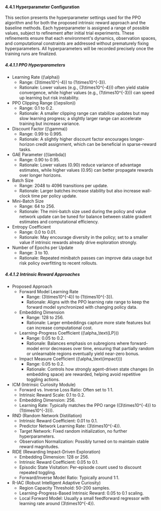 #### 4.4.1 Hyperparameter Configuration

This section presents the hyperparameter settings used for the PPO algorithm and for both the proposed intrinsic reward approach and the baseline methods. Each hyperparameter is assigned a range of possible values, subject to refinement after initial trial experiments. These refinements ensure that each environment's dynamics, observation spaces, and computational constraints are addressed without prematurely fixing hyperparameters. All hyperparameters will be recorded precisely once the training runs are finalized.

##### 4.4.1.1 PPO Hyperparameters

- Learning Rate (\(\alpha\))
  - Range: \(3\times10^{-4}\) to \(1\times10^{-3}\).
  - Rationale: Lower values (e.g., \(3\times10^{-4}\)) often yield stable convergence, while higher values (e.g., \(1\times10^{-3}\)) can speed up learning but risk instability.
- PPO Clipping Range (\(\epsilon\))
  - Range: 0.1 to 0.2.
  - Rationale: A smaller clipping range can stabilize updates but may slow learning progress; a slightly larger range can accelerate training but increase variance.
- Discount Factor (\(\gamma\))
  - Range: 0.99 to 0.995.
  - Rationale: A slightly higher discount factor encourages longer-horizon credit assignment, which can be beneficial in sparse-reward tasks.
- GAE Parameter (\(\lambda\))
  - Range: 0.90 to 0.95.
  - Rationale: Lower values (0.90) reduce variance of advantage estimates, while higher values (0.95) can better propagate rewards over longer horizons.
- Batch Size
  - Range: 2048 to 4096 transitions per update.
  - Rationale: Larger batches increase stability but also increase wall-clock time per policy update.
- Mini-Batch Size
  - Range: 64 to 256.
  - Rationale: The mini-batch size used during the policy and value network update can be tuned for balance between stable gradient estimates and computational efficiency.
- Entropy Coefficient
  - Range: 0.0 to 0.01.
  - Rationale: May encourage diversity in the policy; set to a smaller value if intrinsic rewards already drive exploration strongly.
- Number of Epochs per Update
  - Range: 3 to 10.
  - Rationale: Repeated minibatch passes can improve data usage but risk policy overfitting to recent rollouts.

##### 4.4.1.2 Intrinsic Reward Approaches

- Proposed Approach
  - Forward Model Learning Rate
    - Range: \(3\times10^{-4}\) to \(1\times10^{-3}\).
    - Rationale: Aligns with the PPO learning rate range to keep the forward model synchronized with changing policy data.
  - Embedding Dimension
    - Range: 128 to 256.
    - Rationale: Larger embeddings capture more state features but can increase computational cost.
  - Learning-Progress Coefficient (\(\alpha_\text{LP}\))
    - Range: 0.05 to 0.2.
    - Rationale: Balances emphasis on subregions where forward-model error decreases over time, ensuring that partially random or unlearnable regions eventually yield near-zero bonus.
  - Impact Measure Coefficient (\(\alpha_\text{impact}\))
    - Range: 0.05 to 0.2.
    - Rationale: Controls how strongly agent-driven state changes (in embedding space) are rewarded, helping avoid repetitive toggling actions.
- ICM (Intrinsic Curiosity Module)
  - Forward vs. Inverse Loss Ratio: Often set to 1:1.
  - Intrinsic Reward Scale: 0.1 to 0.2.
  - Embedding Dimension: 256.
  - Learning Rate: Typically matches the PPO range (\(3\times10^{-4}\) to \(1\times10^{-3}\)).
- RND (Random Network Distillation)
  - Intrinsic Reward Coefficient: 0.01 to 0.1.
  - Predictor Network Learning Rate: \(3\times10^{-4}\).
  - Target Network: Fixed random initialization, no further hyperparameters.
  - Observation Normalization: Possibly turned on to maintain stable reward magnitudes.
- RIDE (Rewarding Impact-Driven Exploration)
  - Embedding Dimension: 128 or 256.
  - Intrinsic Reward Coefficient: 0.05 to 0.1.
  - Episodic State Visitation: Per-episode count used to discount repeated toggling.
  - Forward/Inverse Model Ratio: Typically around 1:1.
- R-IAC (Robust Intelligent Adaptive Curiosity)
  - Region Capacity Threshold: 50–200 samples.
  - Learning-Progress-Based Intrinsic Reward: 0.05 to 0.1 scaling.
  - Local Forward Model: Usually a small feedforward regressor with learning rate around \(3\times10^{-4}\).
